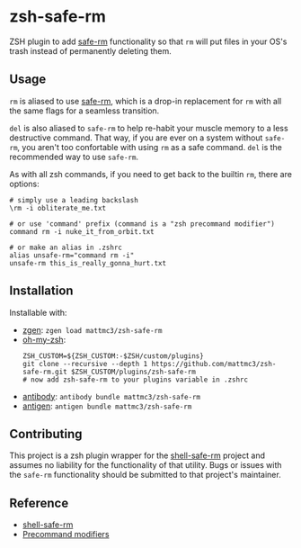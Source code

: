 # zsh-safe-rm

ZSH plugin to add [safe-rm] functionality so that `rm` will put files in your OS's trash instead of permanently deleting
them.

## Usage

`rm` is aliased to use [safe-rm], which is a drop-in replacement for `rm` with all the same flags for a seamless transition.

`del` is also aliased to `safe-rm` to help re-habit your muscle memory to a less destructive command. That way, if you are
ever on a system without `safe-rm`, you aren't too confortable with using `rm` as a safe command. `del` is the recommended
way to use `safe-rm`.

As with all zsh commands, if you need to get back to the builtin `rm`, there are options:
```shell
# simply use a leading backslash
\rm -i obliterate_me.txt

# or use 'command' prefix (command is a "zsh precommand modifier")
command rm -i nuke_it_from_orbit.txt

# or make an alias in .zshrc
alias unsafe-rm="command rm -i"
unsafe-rm this_is_really_gonna_hurt.txt
```

## Installation

Installable with:
- [zgen](https://github.com/tarjoilija/zgen): `zgen load mattmc3/zsh-safe-rm`
- [oh-my-zsh](https://github.com/robbyrussell/oh-my-zsh):
  ``` shell
  ZSH_CUSTOM=${ZSH_CUSTOM:-$ZSH/custom/plugins}
  git clone --recursive --depth 1 https://github.com/mattmc3/zsh-safe-rm.git $ZSH_CUSTOM/plugins/zsh-safe-rm
  # now add zsh-safe-rm to your plugins variable in .zshrc
  ```
- [antibody](https://getantibody.github.io): `antibody bundle mattmc3/zsh-safe-rm`
- [antigen](https://github.com/zsh-users/antigen): `antigen bundle mattmc3/zsh-safe-rm`


## Contributing

This project is a zsh plugin wrapper for the [shell-safe-rm][safe-rm] project and assumes no liability for the
functionality of that utility. Bugs or issues with the `safe-rm` functionality should be submitted to that project's
maintainer.


## Reference

- [shell-safe-rm][safe-rm]
- [Precommand modifiers][zsh-precmd]


[safe-rm]: https://github.com/kaelzhang/shell-safe-rm
[zsh-precmd]: http://zsh.sourceforge.net/Doc/Release/Shell-Grammar.html#Precommand-Modifiers
